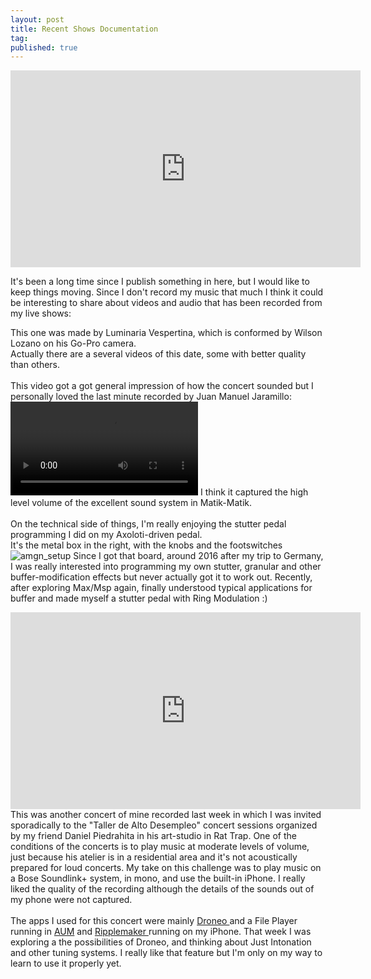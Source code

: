```yaml
---
layout: post
title: Recent Shows Documentation
tag:
published: true
---
```



<iframe width="560" height="315" src="https://www.youtube.com/embed/YoH43RJrYm8" frameborder="0" allow="accelerometer; autoplay; encrypted-media; gyroscope; picture-in-picture" allowfullscreen></iframe>

It's been a long time since I publish something in here, but I would like to keep
things moving. Since I don't record my music that much I think it could be interesting
to share about videos and audio that has been recorded from my live shows:

This one was made by Luminaria Vespertina, which is conformed by Wilson Lozano on his Go-Pro camera.
<br>
Actually there are a several videos of this date, some with better quality than others.
<br>
<br>
This video got a got general impression of how the concert sounded but I personally loved the last minute recorded by Juan Manuel Jaramillo:
![amgn_matik](/pearamirezag.github.io/images/amgn_190907.MP4)
I think it captured the high level volume of the excellent sound system in Matik-Matik.
<br>
<br>
On the technical side of things, I'm really enjoying the stutter pedal programming I did on my Axoloti-driven pedal.
<br>
It's the metal box in the right, with the knobs and the footswitches
![amgn_setup](/images/190905_amgn_setup.jpg)
Since I got that board, around 2016 after my trip to Germany, I was really interested into programming my own stutter, granular and other
buffer-modification effects but never actually got it to work out. Recently, after exploring Max/Msp again, finally understood typical applications for buffer and made myself a stutter pedal
with Ring Modulation :)

<iframe width="560" height="315" src="https://www.youtube.com/embed/zh1uMhxQ23k" frameborder="0" allow="accelerometer; autoplay; encrypted-media; gyroscope; picture-in-picture" allowfullscreen></iframe>
This was another concert of mine recorded last week in which I was invited sporadically to the "Taller de Alto Desempleo" concert sessions organized by my friend Daniel Piedrahita in his art-studio in Rat Trap.
One of the conditions of the concerts is to play music at moderate levels of volume, just because his atelier is in a residential area and it's not acoustically prepared for loud concerts.
My take on this challenge was to play music on a Bose Soundlink+ system, in mono, and use the built-in iPhone. I really liked the quality of the recording although the details of the sounds out of my phone were not captured.
<br>
<br>
The apps I used for this concert were mainly <a href="https://www.jhhl.net/iPhone/Droneo/"> Droneo </a> and a File Player running in <a href="http://kymatica.com/apps/aum">AUM</a> and <a href="http://ruismaker.com/ripplemaker/"> Ripplemaker </a> running on my iPhone.
That week I was exploring a the possibilities of Droneo, and thinking about Just Intonation and other tuning systems. I really like that feature but I'm only on my way to learn to use it properly yet.
